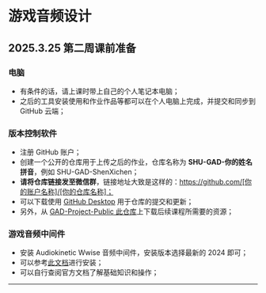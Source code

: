 # 游戏音频设计
## 2025.3.25 第二周课前准备

### 电脑
- 有条件的话，请上课时带上自己的个人笔记本电脑；
- 之后的工具安装使用和作业作品等都可以在个人电脑上完成，并提交和同步到 GitHub 云端；

### 版本控制软件
- 注册 GitHub 账户；
- 创建一个公开的仓库用于上传之后的作业，仓库名称为 **SHU-GAD-你的姓名拼音**，例如 SHU-GAD-ShenXichen；
- **请将仓库链接发至微信群**，链接地址大致是这样的：https://github.com/[你的账户名称]/[你的仓库名称]；
- 可以下载使用 [GitHub Desktop](https://desktop.github.com/download/) 用于仓库的提交和更新；
- 另外，从 [GAD-Project-Public 此仓库](https://github.com/SounDoer/GAD-Project-Public)上下载后续课程所需要的资源；

### 游戏音频中间件
- 安装 Audiokinetic Wwise 音频中间件，安装版本选择最新的 2024 即可；
- 可以参考[此文档](https://soundoer.com/Game-Audio-Design/Course/Game-Audio-Design-Overview/Game-Audio-Middleware-Intro)进行安装；
- 可以自行查阅官方文档了解基础知识和操作；

---
